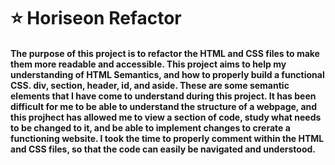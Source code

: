 # ⭐ Horiseon Refactor

#### The purpose of this project is to refactor the HTML and CSS files to make them more readable and accessible. This project aims to help my understanding of HTML Semantics, and how to properly build a functional CSS. div, section, header, id, and aside. These are some semantic elements that I have come to understand during this project. It has been difficult for me to be able to understand the structure of a webpage, and this projhect has allowed me to view a section of code, study what needs to be changed to it, and be able to implement changes to crerate a functioning website. I took the time to properly comment within the HTML and CSS files, so that the code can easily be navigated and understood.
